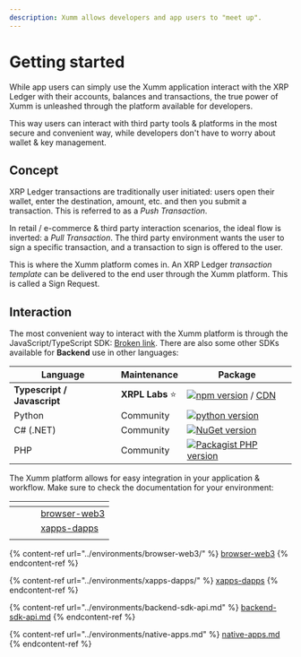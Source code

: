 ```yaml
---
description: Xumm allows developers and app users to "meet up".
---
```


# Getting started

While app users can simply use the Xumm application interact with the XRP Ledger with their accounts, balances and transactions, the true power of Xumm is unleashed through the platform available for developers.

This way users can interact with third party tools & platforms in the most secure and convenient way, while developers don't have to worry about wallet & key management.

## Concept

XRP Ledger transactions are traditionally user initiated: users open their wallet, enter the destination, amount, etc. and then you submit a transaction. This is referred to as a _Push Transaction_.

In retail / e-commerce & third party interaction scenarios, the ideal flow is inverted: a _Pull Transaction_. The third party environment wants the user to sign a specific transaction, and a transaction to sign is offered to the user.

This is where the Xumm platform comes in. An XRP Ledger _transaction template_ can be delivered to the end user through the Xumm platform. This is called a Sign Request.

## Interaction

The most convenient way to interact with the Xumm platform is through the JavaScript/TypeScript SDK: [Broken link](broken-reference "mention"). There are also some other SDKs available for **Backend** use in other languages:

| Language                    | Maintenance     | Package                                                                                                                          |
| --------------------------- | --------------- | -------------------------------------------------------------------------------------------------------------------------------- |
| **Typescript / Javascript** | **XRPL Labs** ⭐ | [![npm version](https://badge.fury.io/js/xumm.svg)](https://www.npmjs.com/xumm) / [CDN](https://xumm.app/assets/cdn/xumm.min.js) |
| Python                      | Community       | [![python version](https://badge.fury.io/py/xumm-sdk-py.svg)](https://pypi.org/project/xumm-sdk-py/)                             |
| C# (.NET)                   | Community       | [![NuGet version](https://badge.fury.io/nu/XUMM.NET.SDK.svg)](https://badge.fury.io/nu/XUMM.NET.SDK)                             |
| PHP                         | Community       | [![Packagist PHP version](https://badgen.net/badge/PHP%20Package/8.1/green)](https://packagist.org/packages/xrpl/xumm-sdk-php)   |

The Xumm platform allows for easy integration in your application & workflow. Make sure to check the documentation for your environment:

<table data-view="cards"><thead><tr><th></th><th></th><th></th><th data-hidden data-card-target data-type="content-ref"></th></tr></thead><tbody><tr><td></td><td></td><td></td><td><a href="../environments/browser-web3/">browser-web3</a></td></tr><tr><td></td><td></td><td></td><td><a href="../environments/xapps-dapps/">xapps-dapps</a></td></tr><tr><td></td><td></td><td></td><td></td></tr></tbody></table>

{% content-ref url="../environments/browser-web3/" %}
[browser-web3](../environments/browser-web3/)
{% endcontent-ref %}

{% content-ref url="../environments/xapps-dapps/" %}
[xapps-dapps](../environments/xapps-dapps/)
{% endcontent-ref %}

{% content-ref url="../environments/backend-sdk-api.md" %}
[backend-sdk-api.md](../environments/backend-sdk-api.md)
{% endcontent-ref %}

{% content-ref url="../environments/native-apps.md" %}
[native-apps.md](../environments/native-apps.md)
{% endcontent-ref %}
